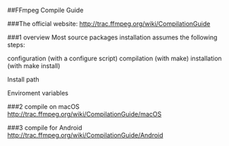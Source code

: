 ##FFmpeg Compile Guide

###The official website:
http://trac.ffmpeg.org/wiki/CompilationGuide

###1 overview
Most source packages installation assumes the following steps:

configuration (with a configure script)
compilation (with make)
installation (with make install)

Install path 

Enviroment variables


###2 compile on macOS
http://trac.ffmpeg.org/wiki/CompilationGuide/macOS

###3 compile for Android
http://trac.ffmpeg.org/wiki/CompilationGuide/Android





